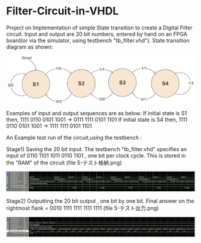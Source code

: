 # Filter-Circuit-in-VHDL
Project on Implementation of simple State transition to create a Digital Filter circuit. Input and output are 20 bit numbers, entered by hand on an FPGA board(or via the simulator, using testbench "tb_filter.vhd"). State transition diagram as shown:

![alt text](https://raw.githubusercontent.com/parthnan/Filter-Circuit-in-VHDL/master/trans.png)

Examples of input and output sequences are as below:
If initial state is S1 then,		1111 0110 0101 1001 -> 0111 1111 0101 1101
If initial state is S4 then,		1111 0110 0101 1001 -> 1111 1111 0101 1101

An Example test run of the circuit,using the testbench :

Stage1) Saving the 20 bit input. The testbench "tb_filter.vhd" specifies an input of 0110 1101 1011 0110 1101 , one bit per clock cycle. This is stored in the "RAM" of the circuit (file 5-テスト格納.png)

![alt text](https://raw.githubusercontent.com/parthnan/Filter-Circuit-in-VHDL/master/5-テスト格納.png)

Stage2) Outputting the 20 bit output , one bit by one bit. Final answer on the rightmost flank = 0010 1111 1111 1111 1111
 (file 5-テスト出力.png)

![alt text](https://raw.githubusercontent.com/parthnan/Filter-Circuit-in-VHDL/master/5-テスト出力.png)



